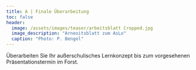 ```yaml
---
title: A | Finale Überarbeitung
toc: false
header:
  image: /assets/images/teaser/arbeitsblatt Cropped.jpg
  image_description: "Arneoitsblatt zum AsLo"
  caption: "Photo: P. Bengel"
---
```


Überarbeiten Sie Ihr außerschulisches Lernkonzept bis zum vorgesehenen Präsentationstermin im Forst.
<!--more-->



